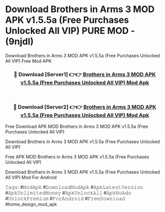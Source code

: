 # Download Brothers in Arms 3 MOD APK v1.5.5a (Free Purchases Unlocked All VIP) PURE MOD - (9njdl)
Download Brothers in Arms 3 MOD APK v1.5.5a (Free Purchases Unlocked All VIP) Free Mod APK

<div align="center">
<h3>🔴 Download [Server1] 👉👉 <a href="https://apk-comot.site?title=Brothers_in_Arms_3_MOD_APK_v1.5.5a_(Free_Purchases_Unlocked_All_VIP)">Brothers in Arms 3 MOD APK v1.5.5a (Free Purchases Unlocked All VIP) Mod Apk</a></h3><br>

<h3>🔴 Download [Server2] 👉👉 <a href="https://apk-comot.site?title=Brothers_in_Arms_3_MOD_APK_v1.5.5a_(Free_Purchases_Unlocked_All_VIP)">Brothers in Arms 3 MOD APK v1.5.5a (Free Purchases Unlocked All VIP) Mod Apk</a></h3>
</div>


Free Download APK MOD Brothers in Arms 3 MOD APK v1.5.5a (Free Purchases Unlocked All VIP)

Download Brothers in Arms 3 MOD APK v1.5.5a (Free Purchases Unlocked All VIP) 

Free APK MOD Brothers in Arms 3 MOD APK v1.5.5a (Free Purchases Unlocked All VIP) 

Download Brothers in Arms 3 MOD APK v1.5.5a (Free Purchases Unlocked All VIP) Mod For Android

𝚃𝚊𝚐𝚜: #𝙼𝚘𝚍𝙰𝚙𝚔 #𝙳𝚘𝚠𝚗𝚕𝚘𝚊𝚍𝙼𝚘𝚍𝙰𝚙𝚔 #𝙰𝚙𝚔𝙻𝚊𝚝𝚎𝚜𝚝𝚅𝚎𝚛𝚜𝚒𝚘𝚗 #𝙰𝚙𝚔𝚄𝚗𝚕𝚒𝚖𝚒𝚝𝚎𝚍𝙼𝚘𝚗𝚎𝚢 #𝙰𝚙𝚔𝚄𝚗𝚕𝚘𝚌𝚔𝙰𝚕𝚕 #𝙰𝚙𝚔𝙽𝚘𝙰𝚍𝚜 #𝚄𝚗𝚕𝚘𝚌𝚔𝙿𝚛𝚎𝚖𝚒𝚞𝚖 #𝙵𝚘𝚛𝙰𝚗𝚍𝚛𝚘𝚒𝚍 #𝙵𝚛𝚎𝚎𝙳𝚘𝚠𝚗𝚕𝚘𝚊𝚍 #home_design_mod_apk